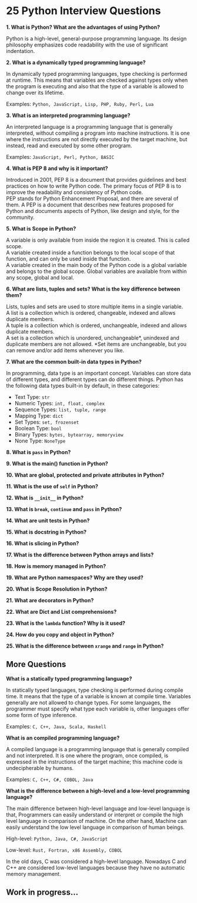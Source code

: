 # 25 Python Interview Questions

**1. What is Python? What are the advantages of using Python?**

Python is a high-level, general-purpose programming language. Its design philosophy emphasizes code readability with the use of significant indentation.

**2. What is a dynamically typed programming language?**

In dynamically typed programming languages, type checking is performed at runtime. This means that variables are checked against types only when the program is executing and also that the type of a variable is allowed to change over its lifetime.

Examples: ```Python, JavaScript, Lisp, PHP, Ruby, Perl, Lua```

**3. What is an interpreted programming language?**

An interpreted language is a programming language that is generally interpreted, without compiling a program into machine instructions. It is one where the instructions are not directly executed by the target machine, but instead, read and executed by some other program.

Examples: ```JavaScript, Perl, Python, BASIC```

**4. What is PEP 8 and why is it important?**

Introduced in 2001, PEP 8 is a document that provides guidelines and best practices on how to write Python code. The primary focus of PEP 8 is to improve the readability and consistency of Python code.  
PEP stands for Python Enhancement Proposal, and there are several of them. A PEP is a document that describes new features proposed for Python and documents aspects of Python, like design and style, for the community.

**5. What is Scope in Python?**

A variable is only available from inside the region it is created. This is called scope.  
A variable created inside a function belongs to the local scope of that function, and can only be used inside that function.  
A variable created in the main body of the Python code is a global variable and belongs to the global scope. Global variables are available from within any scope, global and local.

**6. What are lists, tuples and sets? What is the key difference between them?**

Lists, tuples and sets are used to store multiple items in a single variable.  
A list is a collection which is ordered, changeable, indexed and allows duplicate members.  
A tuple is a collection which is ordered, unchangeable, indexed and allows duplicate members.  
A set is a collection which is unordered, unchangeable*, unindexed and duplicate members are not allowed. *Set items are unchangeable, but you can remove and/or add items whenever you like.

**7. What are the common built-in data types in Python?**

In programming, data type is an important concept. Variables can store data of different types, and different types can do different things. Python has the following data types built-in by default, in these categories:

* Text Type: ```str```
* Numeric Types: ```int, float, complex```
* Sequence Types: ```list, tuple, range```
* Mapping Type: ```dict```
* Set Types: ```set, frozenset```
* Boolean Type: ```bool```
* Binary Types: ```bytes, bytearray, memoryview```
* None Type: ```NoneType```

**8. What is ```pass``` in Python?**

**9. What is the main() function in Python?**

**10. What are global, protected and private attributes in Python?**

**11. What is the use of ```self``` in Python?**

**12. What is ```__init__``` in Python?**

**13. What is ```break```, ```continue``` and ```pass``` in Python?**

**14. What are unit tests in Python?**

**15. What is docstring in Python?**

**16. What is slicing in Python?**

**17. What is the difference between Python arrays and lists?**

**18. How is memory managed in Python?**

**19. What are Python namespaces? Why are they used?**

**20. What is Scope Resolution in Python?**

**21. What are decorators in Python?**

**22. What are Dict and List comprehensions?**

**23. What is the ```lambda``` function? Why is it used?**

**24. How do you copy and object in Python?**

**25. What is the difference between ```xrange``` and ```range``` in Python?**

## More Questions

**What is a statically typed programming language?**

In statically typed languages, type checking is performed during compile time. It means that the type of a variable is known at compile time. Variables generally are not allowed to change types. For some languages, the programmer must specify what type each variable is, other languages offer some form of type inference.

Examples: ```C, C++, Java, Scala, Haskell```

**What is an compiled programming language?**

A compiled language is a programming language that is generally compiled and not interpreted. It is one where the program, once compiled, is expressed in the instructions of the target machine; this machine code is undecipherable by humans.

Examples: ```C, C++, C#, COBOL, Java```

**What is the difference between a high-level and a low-level programming language?**

The main difference between high-level language and low-level language is that, Programmers can easily understand or interpret or compile the high level language in comparison of machine. On the other hand, Machine can easily understand the low level language in comparison of human beings.

High-level: ```Python, Java, C#, JavaScript```

Low-level: ```Rust, Fortran, x86 Assembly, COBOL```

In the old days, C was considered a high-level language. Nowadays C and C++ are considered low-level languages because they have no automatic memory management.

## Work in progress...
